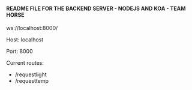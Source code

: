 #### README FILE FOR THE BACKEND SERVER - NODEJS AND KOA - TEAM HORSE

ws://localhost:8000/<RouteToWebsocket>

Host: localhost

Port: 8000

Current routes:
- /requestlight
- /requesttemp
